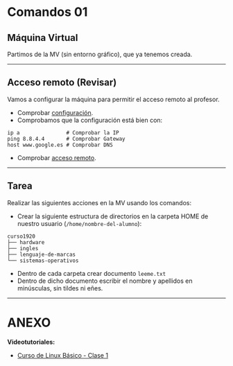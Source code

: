 
# Comandos 01

## Máquina Virtual

Partimos de la MV (sin entorno gráfico), que ya tenemos creada.

---

## Acceso remoto (Revisar)

Vamos a configurar la máquina para permitir el acceso remoto al profesor.

* Comprobar [configuración](../../global/configuracion/debian.md).
* Comprobamos que la configuración está bien con:
```
ip a               # Comprobar la IP
ping 8.8.4.4       # Comprobar Gateway
host www.google.es # Comprobar DNS
```

* Comprobar [acceso remoto](../../global/acceso-remoto/opensuse.md).

---

## Tarea

Realizar las siguientes acciones en la MV usando los comandos:
* Crear la siguiente estructura de directorios en la carpeta HOME de nuestro usuario (`/home/nombre-del-alumno`):
```
curso1920
├── hardware
├── ingles
├── lenguaje-de-marcas
└── sistemas-operativos
```

* Dentro de cada carpeta crear documento `leeme.txt`
* Dentro de dicho documento escribir el nombre y apellidos en minúsculas, sin tildes ni eñes.

---
# ANEXO

**Videotutoriales:**
* [Curso de Linux Básico - Clase 1](https://www.youtube.com/watch?v=09hrTL5w-Jc)
